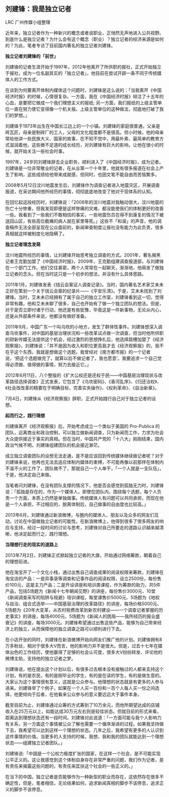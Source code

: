 ## 刘建锋：我是独立记者

LRC 广州传媒小组整理

近年来，独立记者作为一种新兴的概念或者说职业，正悄然无声地进入公共视野。到底什么是独立记者？为什么会有这个概念（职业）？独立记者的经济来源是如何的？为此，笔者专访了目前国内著名的独立记者刘建锋。

**独立记者刘建锋的「前世」**

刘建锋的记者生涯开始于1997年，2012年他离开了所供职的报社，正式开始独立于报社，成为一位名副其实的「独立记者」，他目前在尝试开辟一条不同于传统媒体人的工作方式。

在谈到为何要离开体制内媒体这个问题时，刘建锋是这么说的：「当我离开《中国经济时报》的时候，心情很复杂。一方面，我在《中国经济时报》倾注了十五年的心血，是要把它做成一个我们理想主义的报纸; 另一方面，我们报纸的上级主管单位一直在努力使它变得像一个机关报。上级主管单位的这种做法，彻底地打破了我们的梦想。」

刘建锋于1973年出生在中国长江边上的一个小镇。刘建锋的家庭很普通，父亲是砖瓦匠，母亲是制砖厂的工人，父母的文化程度都不是很高。但小时候，他的母亲常给他讲一些民族大义、国家的故事，在不知不觉中，用最朴素、最简单的教育方式滋润着他，这些微不足道的成长经历，对刘建锋有巨大的影响，让他在很小的时候，就开始关注一些社会时事。

1997年，24岁的刘建锋辞去企业职务，顺利进入了《中国经济时报》，成为记者。刘建锋是一位非常敬业的记者，在从业第一个十年里，他就有很多报道在社会上产生了影响，这些成绩给他带来成就感，但同时，也因文笔不能自由而苦恼繁多。

2008年5月12日汶川地震发生后，刘建锋作为调查记者进入地震灾区，开展调查报道，在采访期间他所经历的事情，彻彻底底地改变了他对于现体系的认知。

在回忆起这段经历时，刘建锋说：「2008年的汶川地震对我触动很大，汶川地震的伤亡十分惨重，但我发现即便是这样惨痛的灾难，都没能使我们的体制更好的改善一些。我看到了一些我们不敢相信的事实，一些地震伤员在得不到康复的情况下被送回山区，有些高位截瘫的病人就在家里等死。」这些不「和谐」的声音，他的调查稿件无法全部呈现在公众面前的，新闻审查制度让报社没有能力为此负责，很多真相就这样被制度化地隐瞒了。

**独立记者理念发萌**

汶川地震所经历的事情，让刘建锋开始思考独立调查的方式。2001年，著名揭黑记者王克勤加盟了《中国经济时报》，2009年，王克勤组建调查报道部，与刘建锋在一个部门工作。他们交往甚密，两个人常常在一起聊天，渐渐地，他萌发了做独立记者的念头。但在当时这只是一个初步的想法，并没有什么具体思路。

2011年1月，刘建锋发表《钱云会案证人调查记录》。当时，国内著名艺术家艾未未正好在策划一个关于钱云会案的纪录片——《平安乐清》。于是，艾未未找到了刘建锋。当时，艾未未已经拥有了属于自己的独立工作室，刘建锋看到这一切，觉得非常有趣，他和艾未未聊了很多，自己也开始有了做一个独立团队的想法。但是，对于是否立即付诸于行动，他还是有些犹豫，毕竟这是一件新事物，无论从内心，还是从外部条件来说，他都没有做好准备。

2011年9月，中国广东一个叫乌坎的小地方，发生了群体性事件。刘建锋想深入调查乌坎事件，对中国的基层治理状况和一些改革试点做一次调查，但当时他所供职的财新传媒无法提供这个机会，经过激烈的思想挣扎后，他选择跳槽加盟了《经济观察报》，刘建锋说：「并不是因为收入和职位更高我才去《经济观察报》的，我不在乎这个东西，我就是想做这个选题。我曾经对《南方都市报》的一个记者说，‘把这个选题做完了，就算以后不做记者了，我也愿意’。我要追求一个自己觉得必须做、值得做的事情，努力去接近它。」

2012年6月11日，八个整版的《扩大公权还是还权于民——中国基层治理现状与改革路径选择调查》正式发表，它包含了《乌坎密码》、《香河乱序》、《归还治权》、《社会改改革的精要在于明确目标、完善实务操作》、《权利革命》、《自治新章》。

7月4日，刘建锋从《经济观察报》辞职，正式开始践行自己对于独立记者的设想。

**起而行之，践行理想**

刘建锋离开《经济观察报》后，开始考虑成立一个类似于美国的 Pro-Publica 的团队，远离商业和政治控制，可以独立做新闻调查，只为新闻而工作，力求为社会大众提供接近于事实的真相。但在当时，中国共产党的「十八大」刚刚结束，国内政治气候不明，刘建锋组建团队的机会接近渺茫。

成立独立调查团队的设想无法走通，是不是应该回到传统媒体继续做记者呢？对于刘建锋来说，他再也无法去适应体制内媒体的束缚，不可能再像以前那样在体制内不温不火的工作了。团队做不了，那就自己一个人单干，「一个人就是一支队伍」，于是，他决定自己来做。

当笔者问刘建锋，在没有团队支撑的情况下，他是否会感觉到孤独无力时，刘建锋说：「孤独是存在的，作为一个媒体人，即使在团队内，围绕每个选题，每个人负责一个方面，本质上仍然是单独做事。传统媒体人有问题可以共同承担，而现在他是一个人承担，不过相应的，脱离体制后，自己做事的自由度也比较高。」

2013年6月，刘建锋通过新浪微博，与圈内的媒体人、朋友以及众多的网友们互动，讨论在中国做独立记者的可能性。在新浪微博上，他得到很多了很多网友的响应与支持，经过一段时间的讨论与思考，刘建锋对自己所要走的道路认识越来越清晰，他决定起而行之，践行理想。

**当理想行走的现实的道路上**

2013年7月2日，刘建锋正式掀起独立记者的大旗，开始通过网络筹款，朝着自己的理想前进。

他在淘宝开了一个文化小栈，通过出售自己调查成果的阅读权限来筹款，刘建锋在淘宝店的产品：一是异事录等调查和记事作品的阅读权限，设立2500份，每份售价100元，这是主力产品；二是开设讲座和培训类课程，作为筹款的助力，共5件产品，包括5场题为《新闻十七年朝闻见野》的讲座，每份售价3000元、10堂《新闻调查采写的陷阱与规避》培训课程，每堂课售价5000元、5场题为《地权与自治、组合式选举——中国基层治理的改革路径》的讲座，每场价格5000元、5场题为《20年大变革，从农村税费改革到新农村建设——一个调查记者掌握的历史事实》的讲座，每场4000元、5场题为《新闻人的困局——我所经历的报业盛衰记》的讲座，每场3000元。刘建锋希望通过出售这些产品，能够为自己带来经济上的独立，从而保障他的独立调查之路可以顺利进行下去。

在小店开张的同时，刘建锋在新浪微博开始向网友们推广他的计划。刘建锋拥有8万多粉丝，相对于很多大V而言，他的影响力并不是很大。但是，过去十七年在媒体出色的工作经历，使他赢得了足够的社会认可度，很多大V纷纷转发、评论他的微博主贴，支持他的独立记者之梦。

刘建锋说，他在提出这个计划以后，有很多过去根本没有接触过的人都来支持这个计划，有的是农民，有的是刚毕业的学生，有的是在读的学生，有的是做生意的。大家认为这个事情很有意义，这就是公众参与。他理想的状态就是有更多的人参与进来。刘建锋举了个例子，如果在一个人买一百份和一百个人每人买一份之间选择，他更倾向于后者，在他看来公众参与的意义要远远大于事件本身。

截至目前为止，刘建锋通过众筹的方式筹到了10万余元，而他所期望达成的店铺收入在25万元以上，如能达成30万元左右则是较佳状态。但就目前的形式来看，距离达到理想状态还有一段时间。刘建锋对此说道：「一方面可能与我个人影响力有关系，另一方面这个事情被公众了解也需要一个循序渐进的过程。如果我坚持做下去，我希望可以达到这样一个理想的状态。几年之后，我希望有更多的人认识到这件事情的价值。当更多的人支持的时候，我想，我和我的团队就能达到一个理想状态——组建独立记者团队。」

刘建锋说:「中国是一个公权力极度扩张的国家，在这样一个社会，是不可能实现公平正义的。这让我感觉到这个体制自身存在非常严重的问题，我们作为记者，是有责任来揭露这些问题的，有责任来匡扶这个社会的一些正义的。」

在当下的中国，独立记者是否能够作为一种新型的职业而存在，这依然存在很多不确定性，但是，笔者相信，无论结果如何，追求新闻真相的脚步不该停息，追求正义的脚步不该停息。